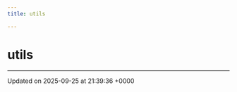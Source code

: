 ```yaml
---
title: utils

---
```


# utils








-------------------------------

Updated on 2025-09-25 at 21:39:36 +0000